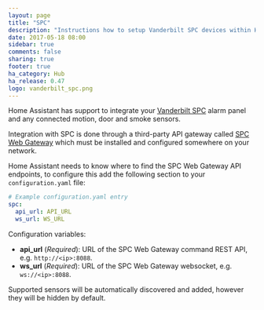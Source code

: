 ```yaml
---
layout: page
title: "SPC"
description: "Instructions how to setup Vanderbilt SPC devices within Home Assistant."
date: 2017-05-18 08:00
sidebar: true
comments: false
sharing: true
footer: true
ha_category: Hub
ha_release: 0.47
logo: vanderbilt_spc.png
---
```


Home Assistant has support to integrate your [Vanderbilt SPC](http://www.spc-intruder-detection.com/ssp-spc/) alarm panel and any connected motion, door and smoke sensors.

Integration with SPC is done through a third-party API gateway called [SPC Web Gateway](http://www.lundix.se/smarta-losningar/) which must be installed and configured somewhere on your network.

Home Assistant needs to know where to find the SPC Web Gateway API endpoints, to configure this add the following section to your `configuration.yaml` file:

```yaml
# Example configuration.yaml entry
spc:
  api_url: API_URL
  ws_url: WS_URL
```

Configuration variables:

- **api_url** (*Required*): URL of the SPC Web Gateway command REST API, e.g. `http://<ip>:8088`.
- **ws_url** (*Required*): URL of the SPC Web Gateway websocket, e.g. `ws://<ip>:8088`.

Supported sensors will be automatically discovered and added, however they will be hidden by default.

